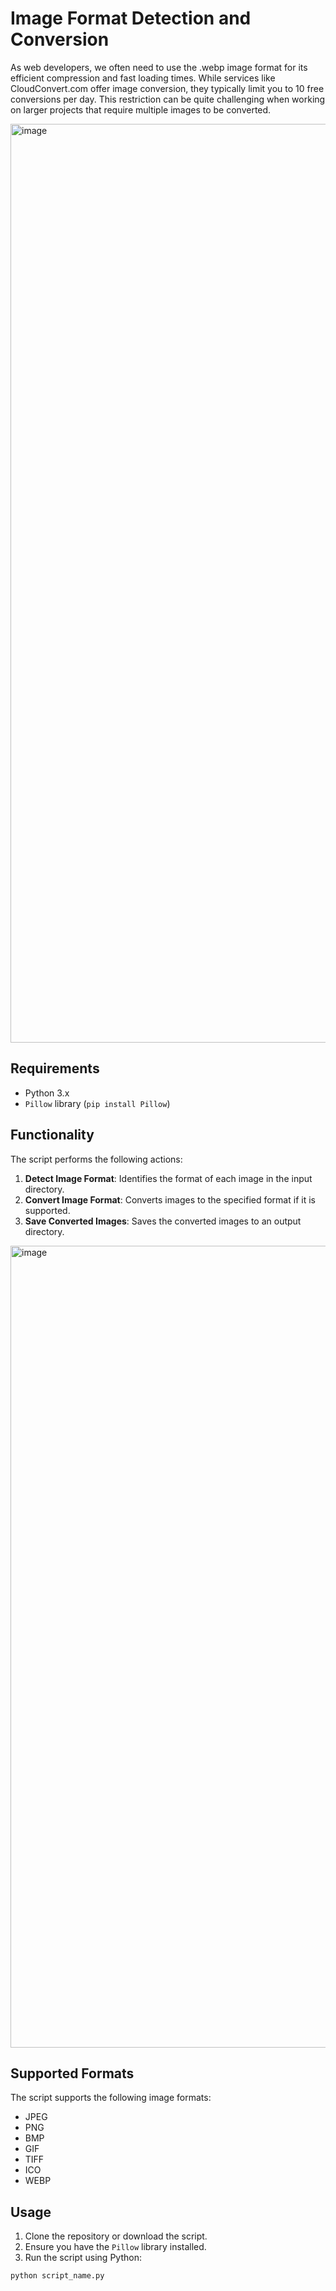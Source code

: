 # Image Format Detection and Conversion

As web developers, we often need to use the .webp image format for its efficient compression and fast loading times. While services like CloudConvert.com offer image conversion, they typically limit you to 10 free conversions per day. This restriction can be quite challenging when working on larger projects that require multiple images to be converted.

<img width="1470" alt="image" src="https://github.com/user-attachments/assets/1e920853-0731-4495-b06b-14f104979920">

## Requirements

- Python 3.x
- `Pillow` library (`pip install Pillow`)

## Functionality

The script performs the following actions:

1. **Detect Image Format**: Identifies the format of each image in the input directory.
2. **Convert Image Format**: Converts images to the specified format if it is supported.
3. **Save Converted Images**: Saves the converted images to an output directory.

  <img width="1283" alt="image" src="https://github.com/user-attachments/assets/c4a32d06-3332-4724-9bde-68749b8ed3fb">



## Supported Formats

The script supports the following image formats:

- JPEG
- PNG
- BMP
- GIF
- TIFF
- ICO
- WEBP

## Usage

1. Clone the repository or download the script.
2. Ensure you have the `Pillow` library installed.
3. Run the script using Python:

```bash
python script_name.py
